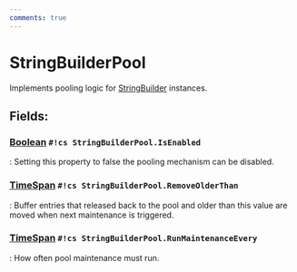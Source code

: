 ```yaml
---
comments: true
---
```

# StringBuilderPool

Implements pooling logic for [StringBuilder](https://learn.microsoft.com/en-us/dotnet/api/System.Text.StringBuilder) instances. 

## **Fields**:
### **[Boolean](https://learn.microsoft.com/en-us/dotnet/api/System.Boolean) `#!cs StringBuilderPool.IsEnabled`**
: Setting this property to false the pooling mechanism can be disabled. 
### **[TimeSpan](https://learn.microsoft.com/en-us/dotnet/api/System.TimeSpan) `#!cs StringBuilderPool.RemoveOlderThan`**
: Buffer entries that released back to the pool and older than this value are moved when next maintenance is triggered. 
### **[TimeSpan](https://learn.microsoft.com/en-us/dotnet/api/System.TimeSpan) `#!cs StringBuilderPool.RunMaintenanceEvery`**
: How often pool maintenance must run. 